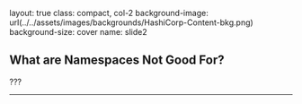 layout: true
class: compact, col-2
background-image: url(../../assets/images/backgrounds/HashiCorp-Content-bkg.png)
background-size: cover
name: slide2

## What are Namespaces Not Good For?

???

---